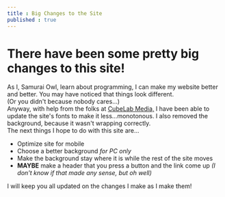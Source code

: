 ```yaml
---
title : Big Changes to the Site
published : true
---
```

<h1>There have been some pretty big changes to this site!</h1>
<p>As I, Samurai Owl, learn about programming, I can make my website better and better. You may have noticed that things look different.<br>(Or you didn't because nobody cares...)<br>Anyway, with help from the folks at <a href="https://cubelabmedia.com">CubeLab Media,</a> I have been able to update the site's fonts to make it less...monotonous. I also removed the background, because it wasn't wrapping correctly.<br>The next things I hope to do with this site are...</p>
<ul><li>Optimize site for mobile</li><li>Choose a better background <em>for PC only</em></li><li>Make the background stay where it is while the rest of the site moves</li><li><strong>MAYBE</strong> make a header that you press a button and the link come up <em>(I don't know if that made any sense, but oh well)</em></ul>
<p>I will keep you all updated on the changes I make as I make them!</p>

